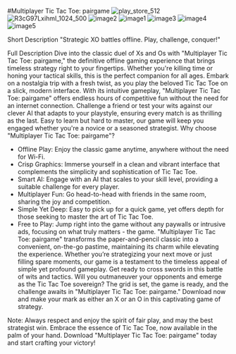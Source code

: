 #Multiplayer Tic Tac Toe: pairgame
![play_store_512](https://github.com/HasnatJaniRafin/toetictu/assets/77789741/a5da4843-d32e-4d1f-8cd4-3112072c22aa)
![R3cG97LxihmI_1024_500](https://github.com/HasnatJaniRafin/toetictu/assets/77789741/f4710f53-77a0-4ebd-a31b-3d2077c1a74d)
![image2](https://github.com/HasnatJaniRafin/toetictu/assets/77789741/181e135b-65ec-428e-b52d-64177bc80ff0)
![image1](https://github.com/HasnatJaniRafin/toetictu/assets/77789741/24dc4c43-78fd-494a-9edc-3670e3bbadbe)
![image3](https://github.com/HasnatJaniRafin/toetictu/assets/77789741/2496cd15-4056-4297-9124-66cf5bc4473f)
![image4](https://github.com/HasnatJaniRafin/toetictu/assets/77789741/1732a134-5c97-4f15-bb80-6c4b720bd03e)
![image5](https://github.com/HasnatJaniRafin/toetictu/assets/77789741/e4c4d24f-7ca5-44d8-aab8-1e5cfc861f57)


Short Description 
"Strategic XO battles offline. Play, challenge, conquer!"

Full Description
Dive into the classic duel of Xs and Os with "Multiplayer Tic Tac Toe: pairgame," the definitive offline gaming experience that brings timeless strategy right to your fingertips. Whether you're killing time or honing your tactical skills, this is the perfect companion for all ages.
Embark on a nostalgia trip with a fresh twist, as you play the beloved Tic Tac Toe on a slick, modern interface. With its intuitive gameplay, "Multiplayer Tic Tac Toe: pairgame" offers endless hours of competitive fun without the need for an internet connection.
Challenge a friend or test your wits against our clever AI that adapts to your playstyle, ensuring every match is as thrilling as the last. Easy to learn but hard to master, our game will keep you engaged whether you're a novice or a seasoned strategist.
Why choose "Multiplayer Tic Tac Toe: pairgame"?
* Offline Play: Enjoy the classic game anytime, anywhere without the need for Wi-Fi.
* Crisp Graphics: Immerse yourself in a clean and vibrant interface that complements the simplicity and sophistication of Tic Tac Toe.
* Smart AI: Engage with an AI that scales to your skill level, providing a suitable challenge for every player.
* Multiplayer Fun: Go head-to-head with friends in the same room, sharing the joy and competition.
* Simple Yet Deep: Easy to pick up for a quick game, yet offers depth for those seeking to master the art of Tic Tac Toe.
* Free to Play: Jump right into the game without any paywalls or intrusive ads, focusing on what truly matters - the game.
"Multiplayer Tic Tac Toe: pairgame" transforms the paper-and-pencil classic into a convenient, on-the-go pastime, maintaining its charm while elevating the experience. Whether you’re strategizing your next move or just filling spare moments, our game is a testament to the timeless appeal of simple yet profound gameplay.
Get ready to cross swords in this battle of wits and tactics. Will you outmaneuver your opponents and emerge as the Tic Tac Toe sovereign? The grid is set, the game is ready, and the challenge awaits in "Multiplayer Tic Tac Toe: pairgame." Download now and make your mark as either an X or an O in this captivating game of strategy.

Note: Always respect and enjoy the spirit of fair play, and may the best strategist win. Embrace the essence of Tic Tac Toe, now available in the palm of your hand. Download "Multiplayer Tic Tac Toe: pairgame" today and start crafting your victory!
